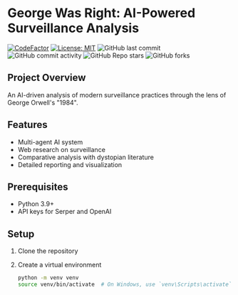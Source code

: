 # George Was Right: AI-Powered Surveillance Analysis

[![CodeFactor](https://www.codefactor.io/repository/github/therealfredp3d/george-was-right/badge)](https://www.codefactor.io/repository/github/therealfredp3d/george-was-right) [![License: MIT](https://img.shields.io/badge/License-MIT-yellow.svg)](https://opensource.org/licenses/MIT) ![GitHub last commit](https://img.shields.io/github/last-commit/therealfredp3d/george-was-right) ![GitHub commit activity](https://img.shields.io/github/commit-activity/m/therealfredp3d/george-was-right) ![GitHub Repo stars](https://img.shields.io/github/stars/therealfredp3d/george-was-right?style=social) ![GitHub forks](https://img.shields.io/github/forks/therealfredp3d/george-was-right?style=social)

## Project Overview

An AI-driven analysis of modern surveillance practices through the lens of George Orwell's "1984".

## Features

- Multi-agent AI system
- Web research on surveillance
- Comparative analysis with dystopian literature
- Detailed reporting and visualization

## Prerequisites

- Python 3.9+
- API keys for Serper and OpenAI

## Setup

1. Clone the repository
2. Create a virtual environment

   ```bash
   python -m venv venv
   source venv/bin/activate  # On Windows, use `venv\Scripts\activate`
